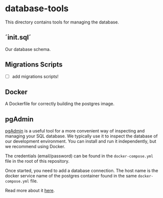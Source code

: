 # database-tools

This directory contains tools for managing the database.

## ´init.sql´

Our database schema.

## Migrations Scripts

-   [ ] add migrations scripts!

## Docker

A Dockerfile for correctly building the postgres image.

## pgAdmin

[pgAdmin](https://www.pgadmin.org) is a useful tool for a more convenient way of inspecting and managing your SQL database. We typically use it to inspect the database of our development environment. You can install and run it independently, but we recommend using Docker.

The credentials (email/password) can be found in the `docker-compose.yml` file in the root of this repository.

Once started, you need to add a database connection. The host name is the docker service name of the postgres container found in the same `docker-compose.yml` file.

Read more about it [here](https://www.pgadmin.org).
